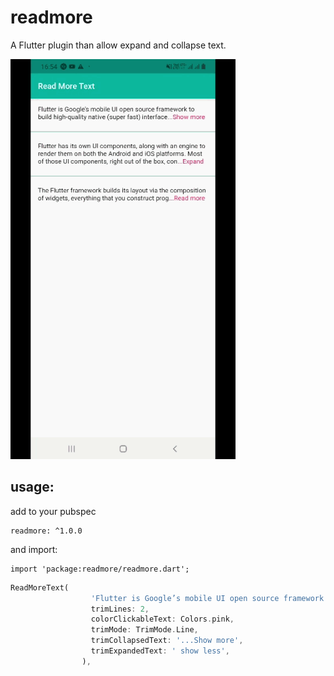 # readmore

A Flutter plugin than allow expand and collapse text.

![](read-more-text-view-flutter.gif)

## usage:
add to your pubspec

```
readmore: ^1.0.0
```
and import:
```
import 'package:readmore/readmore.dart';
```

```dart
ReadMoreText(
                  'Flutter is Google’s mobile UI open source framework to build high-quality native (super fast) interfaces for iOS and Android apps with the unified codebase.',
                  trimLines: 2,
                  colorClickableText: Colors.pink,
                  trimMode: TrimMode.Line,
                  trimCollapsedText: '...Show more',
                  trimExpandedText: ' show less',
                ),
```


